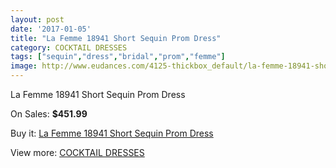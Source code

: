 ```yaml
---
layout: post
date: '2017-01-05'
title: "La Femme 18941 Short Sequin Prom Dress"
category: COCKTAIL DRESSES
tags: ["sequin","dress","bridal","prom","femme"]
image: http://www.eudances.com/4125-thickbox_default/la-femme-18941-short-sequin-prom-dress.jpg
---
```

La Femme 18941 Short Sequin Prom Dress

On Sales: **$451.99**
<a href="https://www.eudances.com/en/cocktail-dresses/1380-la-femme-18941-short-sequin-prom-dress.html"><amp-img layout="responsive" width="600" height="600" src="//www.eudances.com/4125-thickbox_default/la-femme-18941-short-sequin-prom-dress.jpg" alt="La Femme 18941 Short Sequin Prom Dress 0" /></a>
<a href="https://www.eudances.com/en/cocktail-dresses/1380-la-femme-18941-short-sequin-prom-dress.html"><amp-img layout="responsive" width="600" height="600" src="//www.eudances.com/4129-thickbox_default/la-femme-18941-short-sequin-prom-dress.jpg" alt="La Femme 18941 Short Sequin Prom Dress 1" /></a>
<a href="https://www.eudances.com/en/cocktail-dresses/1380-la-femme-18941-short-sequin-prom-dress.html"><amp-img layout="responsive" width="600" height="600" src="//www.eudances.com/4128-thickbox_default/la-femme-18941-short-sequin-prom-dress.jpg" alt="La Femme 18941 Short Sequin Prom Dress 2" /></a>
<a href="https://www.eudances.com/en/cocktail-dresses/1380-la-femme-18941-short-sequin-prom-dress.html"><amp-img layout="responsive" width="600" height="600" src="//www.eudances.com/4127-thickbox_default/la-femme-18941-short-sequin-prom-dress.jpg" alt="La Femme 18941 Short Sequin Prom Dress 3" /></a>
<a href="https://www.eudances.com/en/cocktail-dresses/1380-la-femme-18941-short-sequin-prom-dress.html"><amp-img layout="responsive" width="600" height="600" src="//www.eudances.com/4126-thickbox_default/la-femme-18941-short-sequin-prom-dress.jpg" alt="La Femme 18941 Short Sequin Prom Dress 4" /></a>

Buy it: [La Femme 18941 Short Sequin Prom Dress](https://www.eudances.com/en/cocktail-dresses/1380-la-femme-18941-short-sequin-prom-dress.html "La Femme 18941 Short Sequin Prom Dress")

View more: [COCKTAIL DRESSES](https://www.eudances.com/en/14-cocktail-dresses "COCKTAIL DRESSES")